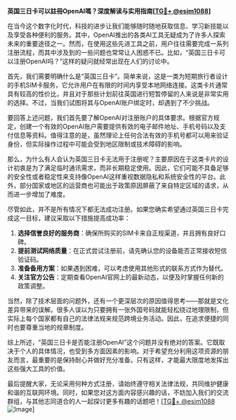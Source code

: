 **英国三日卡可以註冊OpenAI嗎？深度解读与实用指南[[TG💪+ @esim1088](https://t.me/s/esim1088)]**

在当今这个数字化时代，科技的进步让我们能够随时随地获取信息、学习新技能以及享受各种便利的服务。其中，OpenAI推出的各类AI工具无疑成为了许多人探索未来的重要途径之一。然而，在使用这些先进工具之前，用户往往需要完成一系列注册流程，而其中涉及到的一些问题也常常让人困惑不已。比如，“英国三日卡可以注册OpenAI吗？”这样的疑问就经常出现在人们的讨论中。

首先，我们需要明确什么是“英国三日卡”。简单来说，这是一类为短期旅行者设计的手机SIM卡服务，它允许用户在有限的时间内享受本地网络连接。这类卡片通常具有较高的性价比，并且对于那些计划前往英国进行短暂停留的人来说是非常实用的选择。不过，当我们试图将其与OpenAI账户绑定时，却遇到了不少挑战。

要回答上述问题，我们首先要了解OpenAI对注册账户的具体要求。根据官方规定，创建一个有效的OpenAI账户需要提供有效的电子邮件地址、手机号码以及支付信息等资料。值得注意的是，虽然理论上任何合法有效的手机号都可以用来验证身份，但实际操作过程中可能会受到地区限制或技术障碍的影响。

那么，为什么有人会认为英国三日卡无法用于注册呢？主要原因在于这类卡片的设计初衷是为了满足临时通讯需求，而非长期稳定使用。因此，它们可能不具备足够的安全性或者稳定性来支持像OpenAI这样重视数据隐私和系统安全性的平台。此外，部分国家或地区的运营商也可能出于政策原因屏蔽了来自特定区域的请求，从而进一步增加了难度。

尽管如此，并不是所有情况下都无法成功注册。如果您确实希望通过英国三日卡完成这一目标，建议采取以下措施提高成功率：

1. **选择信誉良好的服务商**：确保所购买的SIM卡来自正规渠道，并且拥有良好口碑。
2. **提前测试网络质量**：在正式尝试注册前，请先确认您的设备能否正常接收短信验证码。
3. **准备备用方案**：如果遇到困难，可以考虑使用其他形式的联系方式作为替代。
4. **关注官方公告**：定期查看OpenAI官网上的最新动态，以便及时掌握任何新的政策调整。

当然，除了技术层面的问题外，还有一个更深层次的原因值得思考——那就是文化差异带来的误解。很多人误以为只要拥有一张外国号码就能轻松绕过地理限制，但实际上每个国家都有自己的法律法规来规范跨境业务活动。因此，在追求便捷的同时也要尊重当地的规章制度。

综上所述，“英国三日卡是否能注册OpenAI”这个问题并没有绝对的答案。它既取决于个人的具体情况，也受到多方面因素的影响。对于希望充分利用这项资源的朋友而言，最重要的是保持耐心并做好充分准备。只有这样，才能最大限度地发挥出这些强大工具的价值。

最后提醒大家，无论采用何种方式注册，请始终遵守相关法律法规，共同维护健康和谐的互联网环境。同时，如果您对这方面内容感兴趣的话，不妨加入我们的交流群组，与其他志同道合的人一起探讨更多有趣的话题吧！[[TG💪+ @esim1088](https://t.me/s/esim1088) ![Image](https://i.postimg.cc/4NQfJmqS/Snipaste-2025-05-13-00-14-12.png)]